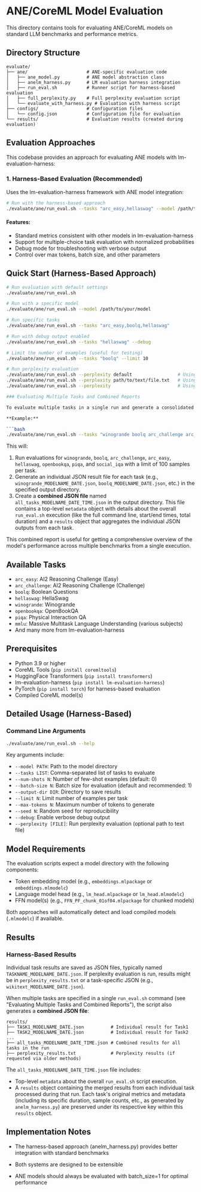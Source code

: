 # ANE/CoreML Model Evaluation

This directory contains tools for evaluating ANE/CoreML models on standard LLM benchmarks and performance metrics.

## Directory Structure

```
evaluate/
├── ane/                      # ANE-specific evaluation code
│   ├── ane_model.py          # ANE model abstraction class
│   ├── anelm_harness.py      # LM evaluation harness integration
│   ├── run_eval.sh           # Runner script for harness-based evaluation
│   ├── full_perplexity.py    # Full perplexity evaluation script
│   └── evaluate_with_harness.py # Evaluation with harness script
├── configs/                  # Configuration files
│   └── config.json           # Configuration file for evaluation
└── results/                  # Evaluation results (created during evaluation)
```

## Evaluation Approaches

This codebase provides an approach for evaluating ANE models with lm-evaluation-harness:

### 1. Harness-Based Evaluation (Recommended)

Uses the lm-evaluation-harness framework with ANE model integration:

```bash
# Run with the harness-based approach
./evaluate/ane/run_eval.sh --tasks "arc_easy,hellaswag" --model /path/to/model
```

#### Features:
- Standard metrics consistent with other models in lm-evaluation-harness
- Support for multiple-choice task evaluation with normalized probabilities
- Debug mode for troubleshooting with verbose output
- Control over max tokens, batch size, and other parameters



## Quick Start (Harness-Based Approach)

```bash
# Run evaluation with default settings
./evaluate/ane/run_eval.sh

# Run with a specific model
./evaluate/ane/run_eval.sh --model /path/to/your/model

# Run specific tasks
./evaluate/ane/run_eval.sh --tasks "arc_easy,boolq,hellaswag"

# Run with debug output enabled
./evaluate/ane/run_eval.sh --tasks "hellaswag" --debug

# Limit the number of examples (useful for testing)
./evaluate/ane/run_eval.sh --tasks "boolq" --limit 10

# Run perplexity evaluation
./evaluate/ane/run_eval.sh --perplexity default                 # Using default sample text
./evaluate/ane/run_eval.sh --perplexity path/to/text/file.txt   # Using custom text file
./evaluate/ane/run_eval.sh --perplexity                         # Using wikitext dataset

### Evaluating Multiple Tasks and Combined Reports

To evaluate multiple tasks in a single run and generate a consolidated JSON report, provide a space-separated list of task names to the `--tasks` argument. The script will process each task sequentially.

**Example:**

```bash
./evaluate/ane/run_eval.sh --tasks "winogrande boolq arc_challenge arc_easy hellaswag openbookqa piqa social_iqa" --limit 100 --model ~/Models/ANE/anemll-llama3.2-1B-LUT4-b128-ctx1024
```

This will:
1.  Run evaluations for `winogrande`, `boolq`, `arc_challenge`, `arc_easy`, `hellaswag`, `openbookqa`, `piqa`, and `social_iqa` with a limit of 100 samples per task.
2.  Generate an individual JSON result file for each task (e.g., `winogrande_MODELNAME_DATE.json`, `boolq_MODELNAME_DATE.json`, etc.) in the specified output directory.
3.  Create a **combined JSON file** named `all_tasks_MODELNAME_DATE_TIME.json` in the output directory. This file contains a top-level `metadata` object with details about the overall `run_eval.sh` execution (like the full command line, start/end times, total duration) and a `results` object that aggregates the individual JSON outputs from each task.

This combined report is useful for getting a comprehensive overview of the model's performance across multiple benchmarks from a single execution.

## Available Tasks

- `arc_easy`: AI2 Reasoning Challenge (Easy)
- `arc_challenge`: AI2 Reasoning Challenge (Challenge)
- `boolq`: Boolean Questions
- `hellaswag`: HellaSwag 
- `winogrande`: Winogrande
- `openbookqa`: OpenBookQA
- `piqa`: Physical Interaction QA
- `mmlu`: Massive Multitask Language Understanding (various subjects)
- And many more from lm-evaluation-harness

## Prerequisites

- Python 3.9 or higher
- CoreML Tools (`pip install coremltools`)
- HuggingFace Transformers (`pip install transformers`) 
- lm-evaluation-harness (`pip install lm-evaluation-harness`)
- PyTorch (`pip install torch`) for harness-based evaluation
- Compiled CoreML model(s)

## Detailed Usage (Harness-Based)

### Command Line Arguments

```bash
./evaluate/ane/run_eval.sh --help
```

Key arguments include:

- `--model PATH`: Path to the model directory
- `--tasks LIST`: Comma-separated list of tasks to evaluate
- `--num-shots N`: Number of few-shot examples (default: 0)
- `--batch-size N`: Batch size for evaluation (default and recommended: 1)
- `--output-dir DIR`: Directory to save results
- `--limit N`: Limit number of examples per task
- `--max-tokens N`: Maximum number of tokens to generate
- `--seed N`: Random seed for reproducibility
- `--debug`: Enable verbose debug output
- `--perplexity [FILE]`: Run perplexity evaluation (optional path to text file)



## Model Requirements

The evaluation scripts expect a model directory with the following components:

- Token embedding model (e.g., `embeddings.mlpackage` or `embeddings.mlmodelc`)
- Language model head (e.g., `lm_head.mlpackage` or `lm_head.mlmodelc`)
- FFN model(s) (e.g., `FFN_PF_chunk_01of04.mlpackage` for chunked models)

Both approaches will automatically detect and load compiled models (`.mlmodelc`) if available.

## Results

### Harness-Based Results

Individual task results are saved as JSON files, typically named `TASKNAME_MODELNAME_DATE.json`.
If perplexity evaluation is run, results might be in `perplexity_results.txt` or a task-specific JSON (e.g., `wikitext_MODELNAME_DATE.json`).

When multiple tasks are specified in a single `run_eval.sh` command (see "Evaluating Multiple Tasks and Combined Reports"), the script also generates a **combined JSON file**:

```
results/
├── TASK1_MODELNAME_DATE.json          # Individual result for Task1
├── TASK2_MODELNAME_DATE.json          # Individual result for Task2
...
├── all_tasks_MODELNAME_DATE_TIME.json # Combined results for all tasks in the run
├── perplexity_results.txt             # Perplexity results (if requested via older methods)
```

The `all_tasks_MODELNAME_DATE_TIME.json` file includes:
- Top-level `metadata` about the overall `run_eval.sh` script execution.
- A `results` object containing the merged results from each individual task processed during that run. Each task's original metrics and metadata (including its specific duration, sample counts, etc., as generated by `anelm_harness.py`) are preserved under its respective key within this `results` object.

## Implementation Notes

- The harness-based approach (anelm_harness.py) provides better integration with standard benchmarks

- Both systems are designed to be extensible
- ANE models should always be evaluated with batch_size=1 for optimal performance 
